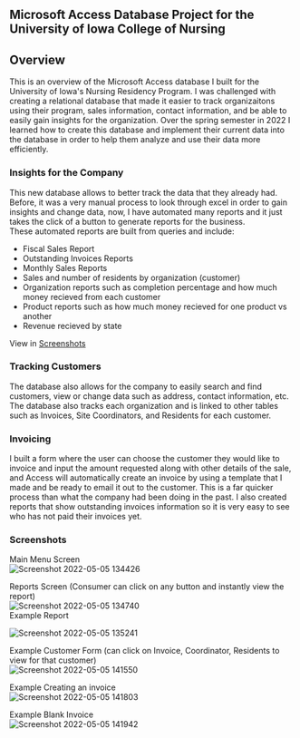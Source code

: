## Microsoft Access Database Project for the University of Iowa College of Nursing

## Overview
This is an overview of the Microsoft Access database I built for the University of Iowa's Nursing Residency Program. I was challenged with creating a relational database that made it easier to track organizaitons using their program, sales information, contact information, and be able to easily gain insights for the organization. Over the spring semester in 2022 I learned how to create this database and implement their current data into the database in order to help them analyze and use their data more efficiently. 
### Insights for the Company
This new database allows to better track the data that they already had. Before, it was a very manual process to look through excel in order to gain insights and change data, now, I have automated many reports and it just takes the click of a button to generate reports for the business.<br/>
These automated reports are built from queries and include: 
- Fiscal Sales Report
- Outstanding Invoices Reports
- Monthly Sales Reports
- Sales and number of residents by organization (customer)
- Organization reports such as completion percentage and how much money recieved from each customer 
- Product reports such as how much money recieved for one product vs another
- Revenue recieved by state

View in [Screenshots](#Screenshots)

### Tracking Customers <br/>
The database also allows for the company to easily search and find customers, view or change data such as address, contact information, etc. The database also tracks each organization and is linked to other tables such as Invoices, Site Coordinators, and Residents for each customer.<br/>
### Invoicing
I built a form where the user can choose the customer they would like to invoice and input the amount requested along with other details of the sale, and Access will automatically create an invoice by using a template that I made and be ready to email it out to the customer. This is a far quicker process than what the company had been doing in the past. I also created reports that show outstanding invoices information so it is very easy to see who has not paid their invoices yet. 


### Screenshots 
Main Menu Screen <br/>
![Screenshot 2022-05-05 134426](https://user-images.githubusercontent.com/90923213/167001343-98debc4d-3569-4208-93af-5c89656da490.png)

Reports Screen (Consumer can click on any button and instantly view the report) <br/>
![Screenshot 2022-05-05 134740](https://user-images.githubusercontent.com/90923213/167003776-d56b95ec-1e36-4957-a043-fb6f34eebe46.png) <br/>
Example Report <br/>

![Screenshot 2022-05-05 135241](https://user-images.githubusercontent.com/90923213/167004466-0ef550f2-0145-49de-a773-3889dffc3947.png) <br/>

Example Customer Form (can click on Invoice, Coordinator, Residents to view for that customer) <br/>
![Screenshot 2022-05-05 141550](https://user-images.githubusercontent.com/90923213/167009295-322de63c-1111-4c51-accb-2c2ca00e9e5f.png)<br/>

Example Creating an invoice <br/>
![Screenshot 2022-05-05 141803](https://user-images.githubusercontent.com/90923213/167009590-a0e5549e-4386-4684-9b58-19bc9bf9a9cd.png)<br/>

Example Blank Invoice <br/>
![Screenshot 2022-05-05 141942](https://user-images.githubusercontent.com/90923213/167009842-b922e75e-bff7-486d-b865-e06a531fc09d.png)







